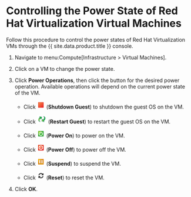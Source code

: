 # Controlling the Power State of Red Hat Virtualization Virtual Machines

Follow this procedure to control the power states of Red Hat
Virtualization VMs through the {{ site.data.product.title }} console.

1.  Navigate to menu:Compute\[Infrastructure \> Virtual Machines\].

2.  Click on a VM to change the power state.

3.  Click **Power Operations**, then click the button for the desired
    power operation. Available operations will depend on the current
    power state of the VM.

      - Click ![2002](/images/2002.png) (**Shutdown Guest**) to shutdown
        the guest OS on the VM.

      - Click ![restartguest](/images/restartguest.png) (**Restart
        Guest**) to restart the guest OS on the VM.

      - Click ![1999](/images/1999.png) (**Power On**) to power on the
        VM.

      - Click ![2000](/images/2000.png) (**Power Off**) to power off the
        VM.

      - Click ![2004](/images/2004.png) (**Suspend**) to suspend the VM.

      - Click ![2003](/images/2003.png) (**Reset**) to reset the VM.

4.  Click **OK**.
